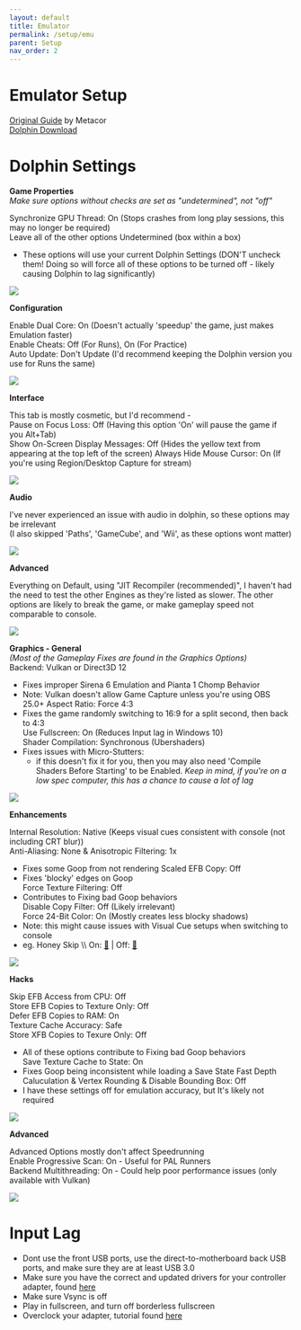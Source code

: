 ```yaml
---
layout: default
title: Emulator
permalink: /setup/emu
parent: Setup
nav_order: 2
---
```


# Emulator Setup  

[Original Guide](https://imgur.com/a/tested-version-dolphin-5-0-11991-beta-metacor-qj6vrmM) by Metacor  
[Dolphin Download](https://dolphin-emu.org/)  

# Dolphin Settings  

**Game Properties**  
*Make sure options without checks are set as "undetermined", not "off"*  

Synchronize GPU Thread: On (Stops crashes from long play sessions, this may no longer be required)  
Leave all of the other options Undetermined (box within a box)  
- These options will use your current Dolphin Settings (DON'T uncheck them! Doing so will force all of these options to be turned off - likely causing Dolphin to lag significantly)

<img src="/sms-guide/assets/setup/emu/1.png">  

**Configuration**  

Enable Dual Core: On (Doesn't actually 'speedup' the game, just makes Emulation faster)  
Enable Cheats: Off (For Runs), On (For Practice)  
Auto Update: Don't Update (I'd recommend keeping the Dolphin version you use for Runs the same)  

<img src="/sms-guide/assets/setup/emu/2.png">  

**Interface**  

This tab is mostly cosmetic, but I'd recommend -  
Pause on Focus Loss: Off (Having this option 'On' will pause the game if you Alt+Tab)  
Show On-Screen Display Messages: Off (Hides the yellow text from appearing at the top left of the screen)
Always Hide Mouse Cursor: On (If you're using Region/Desktop Capture for stream)  

<img src="/sms-guide/assets/setup/emu/3.png">  

**Audio**

I've never experienced an issue with audio in dolphin, so these options may be irrelevant  
(I also skipped 'Paths', 'GameCube', and 'Wii', as these options wont matter)  

<img src="/sms-guide/assets/setup/emu/4.png">  

**Advanced**  

Everything on Default, using "JIT Recompiler (recommended)", I haven't had the need to test the other Engines as they're listed as slower. The other options are likely to break the game, or make gameplay speed not comparable to console.  

<img src="/sms-guide/assets/setup/emu/5.png">  

**Graphics - General**  
*(Most of the Gameplay Fixes are found in the Graphics Options)*  
Backend: Vulkan or Direct3D 12  
- Fixes improper Sirena 6 Emulation and Pianta 1 Chomp Behavior  
- Note: Vulkan doesn't allow Game Capture unless you're using OBS 25.0+
Aspect Ratio: Force 4:3  
- Fixes the game randomly switching to 16:9 for a split second, then back to 4:3  
Use Fullscreen: On (Reduces Input lag in Windows 10)  
Shader Compilation: Synchronous (Ubershaders)  
- Fixes issues with Micro-Stutters:  
  - if this doesn't fix it for you, then you may also need 'Compile Shaders Before Starting' to be Enabled.
*Keep in mind, if you're on a low spec computer, this has a chance to cause a lot of lag*

<img src="/sms-guide/assets/setup/emu/6.png">  

**Enhancements**  

Internal Resolution: Native (Keeps visual cues consistent with console (not including CRT blur))                                          
Anti-Aliasing: None & Anisotropic Filtering: 1x  
- Fixes some Goop from not rendering
Scaled EFB Copy: Off
- Fixes 'blocky' edges on Goop  
Force Texture Filtering: Off
- Contributes to Fixing bad Goop behaviors  
Disable Copy Filter: Off (Likely irrelevant)  
Force 24-Bit Color: On (Mostly creates less blocky shadows)
- Note: this might cause issues with Visual Cue setups when switching to console
- eg. Honey Skip \\\ On: [🔗](/sms-guide/assets/setup/emu/efbon.jpeg) | Off: [🔗](/sms-guide/assets/setup/emu/efboff.jpeg)

<img src="/sms-guide/assets/setup/emu/7.png">  

**Hacks**  

Skip EFB Access from CPU: Off  
Store EFB Copies to Texture Only: Off  
Defer EFB Copies to RAM: On  
Texture Cache Accuracy: Safe  
Store XFB Copies to Texure Only: Off  
- All of these options contribute to Fixing bad Goop behaviors  
Save Texture Cache to State: On  
- Fixes Goop being inconsistent while loading a Save State
Fast Depth Caluculation & Vertex Rounding & Disable Bounding Box: Off
- I have these settings off for emulation accuracy, but It's likely not required

<img src="/sms-guide/assets/setup/emu/8.png">  

**Advanced**  

Advanced Options mostly don't affect Speedrunning  
Enable Progressive Scan: On - Useful for PAL Runners  
Backend Multithreading: On - Could help poor performance issues (only available with Vulkan)  

<img src="/sms-guide/assets/setup/emu/9.png">  

# Input Lag

- Dont use the front USB ports, use the direct-to-motherboard back USB ports, and make sure they are at least USB 3.0
- Make sure you have the correct and updated drivers for your controller adapter, found [here](https://dolphin-emu.org/docs/guides/how-use-official-gc-controller-adapter-wii-u/)
- Make sure Vsync is off
- Play in fullscreen, and turn off borderless fullscreen
- Overclock your adapter, tutorial found [here](https://docs.google.com/document/d/1cQ3pbKZm_yUtcLK9ZIXyPzVbTJkvnfxKIyvuFMwzWe0/edit?tab=t.0)
